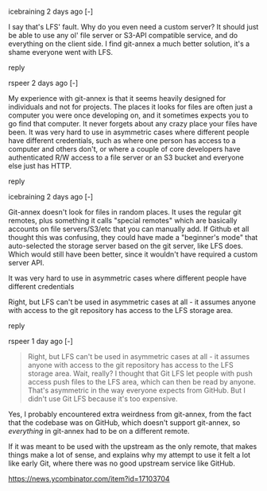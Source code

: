 icebraining 2 days ago [-]

I say that's LFS' fault. Why do you even need a custom server? It should just be able to use any ol' file server or S3-API compatible service, and do everything on the client side.
I find git-annex a much better solution, it's a shame everyone went with LFS.

reply

	
rspeer 2 days ago [-]

My experience with git-annex is that it seems heavily designed for individuals and not for projects. The places it looks for files are often just a computer you were once developing on, and it sometimes expects you to go find that computer. It never forgets about any crazy place your files have been.
It was very hard to use in asymmetric cases where different people have different credentials, such as where one person has access to a computer and others don't, or where a couple of core developers have authenticated R/W access to a file server or an S3 bucket and everyone else just has HTTP.

reply

	
icebraining 2 days ago [-]

Git-annex doesn't look for files in random places. It uses the regular git remotes, plus something it calls "special remotes" which are basically accounts on file servers/S3/etc that you can manually add.
If Github et all thought this was confusing, they could have made a "beginner's mode" that auto-selected the storage server based on the git server, like LFS does. Which would still have been better, since it wouldn't have required a custom server API.

It was very hard to use in asymmetric cases where different people have different credentials

Right, but LFS can't be used in asymmetric cases at all - it assumes anyone with access to the git repository has access to the LFS storage area.

reply

	
rspeer 1 day ago [-]

> Right, but LFS can't be used in asymmetric cases at all - it assumes anyone with access to the git repository has access to the LFS storage area.
Wait, really? I thought that Git LFS let people with push access push files to the LFS area, which can then be read by anyone. That's asymmetric in the way everyone expects from GitHub. But I didn't use Git LFS because it's too expensive.

Yes, I probably encountered extra weirdness from git-annex, from the fact that the codebase was on GitHub, which doesn't support git-annex, so _everything_ in git-annex had to be on a different remote.

If it was meant to be used with the upstream as the only remote, that makes things make a lot of sense, and explains why my attempt to use it felt a lot like early Git, where there was no good upstream service like GitHub.

https://news.ycombinator.com/item?id=17103704